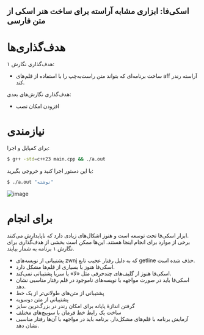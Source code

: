 اسکی‌فا: ابزاری مشابه آراسته برای ساخت هنر اسکی از متن فارسی
---

# هدف‌گذاری‌ها

هدف‌گذاری نگارش ۱:

- ساخت برنامه‌ای که بتواند متن راست‌به‌چپ را با استفاده از قلم‌های aff آراسته رندر کند.

هدف‌گذاری نگارش‌های بعدی:

- افزودن امکان نصب

# نیازمندی

برای کمپایل و اجرا:

```bash
$ g++ -std=c++23 main.cpp && ./a.out
```

با این دستور اجرا کنید و خروجی بگیرید:
```bash
$ ./a.out "نوشته"
```

![image](https://github.com/ekm507/asciifa/assets/13185969/9843f189-f6dc-4f8f-ac11-dc1b0eace818)

# برای انجام

ابزار اسکی‌فا تحت توسعه است و هنوز اشکال‌های زیادی دارد که ناپایدارش می‌کنند.  
برخی از موارد برای انجام اینجا هستند.
این‌ها ممکن است بخشی از هدف‌گذاری برای نگارش ۱ برنامه به شمار بیایند.

- پشتیبانی از نویسه‌های zwnj که به دلیل رفتار عجیب تابع getline حذف شده است.
- اسکی‌فا هنوز با بسیاری از قلم‌ها مشکل دارد.
- اسکی‌فا هنوز از گلیف‌های چندحرفی مثل «لا» یا سریا پشتیبانی نمی‌کند.
- اسکی‌فا باید در صورت مواجهه با نویسه‌های ناموجود در قلم رفتار مناسبی نشان دهد.
- پشتیبانی از متن‌های طولانی‌تر از یک خط
- پشتیبانی از متن دوسویه
- گرفتن اندازهٔ پایانه برای امکان رندر در بزرگ‌ترین سایز
- ساخت یک رابط خط فرمان با سوییچ‌های مختلف
- آزمایش برنامه با قلم‌های مشکل‌دار. برنامه باید در مواجهه با آن‌ها رفتار مناسبی نشان دهد.